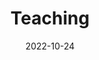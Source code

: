 ---
title: Teaching
date: 2022-10-24

type: landing

sections:
  - block: contact
    content:
      title: Courses
    text:
        - "ECE285, Electric Circuit Analysis I (Undergraduate Level)"
        - "ECE350, Embedded Systems and Hardware Interfaces (Undergraduate Level)"
        - "ECE618, Hardware Accelerators for Machine Learning (Graduate Level)"
---